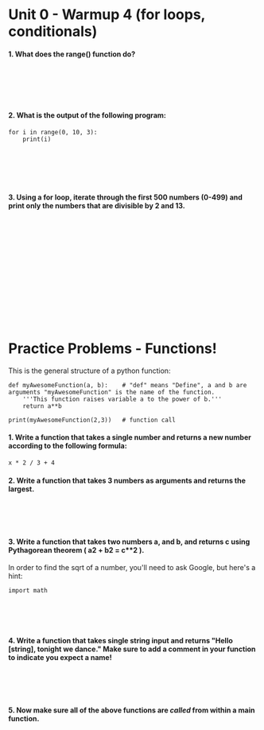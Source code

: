 # Unit 0 - Warmup 4 (for loops, conditionals)

#### 1. What does the range() function do? 

&nbsp;  
&nbsp;  
&nbsp;  
&nbsp;  


#### 2. What is the output of the following program:

    for i in range(0, 10, 3):
        print(i)

&nbsp;  
&nbsp;  
&nbsp;  
&nbsp;  


#### 3. Using a for loop, iterate through the first 500 numbers (0-499) and print only the numbers that are divisible by 2 and 13.

&nbsp;  
&nbsp;  
&nbsp;  
&nbsp;  
&nbsp;  
&nbsp;  
&nbsp;  
&nbsp;  
&nbsp;  
&nbsp;  
&nbsp;  
&nbsp;  

# Practice Problems - Functions!
This is the general structure of a python function:

    def myAwesomeFunction(a, b):    # "def" means "Define", a and b are arguments "myAwesomeFunction" is the name of the function.
        '''This function raises variable a to the power of b.'''
        return a**b
    
    print(myAwesomeFunction(2,3))   # function call
    
#### 1. Write a function that takes a single number and returns a new number according to the following formula:

    x * 2 / 3 + 4

#### 2. Write a function that takes 3 numbers as arguments and returns the largest. 

&nbsp;  
&nbsp;  
&nbsp;  

#### 3. Write a function that takes two numbers a, and b, and returns c using Pythagorean theorem ( a**2 + b**2 = c**2 ).
In order to find the sqrt of a number, you'll need to ask Google, but here's a hint:

    import math
    
&nbsp;  
&nbsp;  
&nbsp;  

#### 4. Write a function that takes single string input and returns "Hello [string], tonight we dance." Make sure to add a comment in your function to indicate you expect a name!

&nbsp;  
&nbsp;  
&nbsp;  

#### 5. Now make sure all of the above functions are *called* from within a main function.

&nbsp;  
&nbsp;  
&nbsp;  

